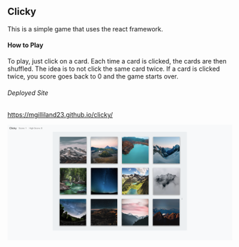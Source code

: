 ## Clicky

This is a simple game that uses the react framework. 


#### How to Play
To play, just click on a card. Each time a card is clicked, the cards are then shuffled. The idea is to not click the same card twice. If a card is clicked twice, you score goes back to 0 and the game starts over.

###### Deployed Site

https://mgilliland23.github.io/clicky/

![img](ScreenShot.png)
